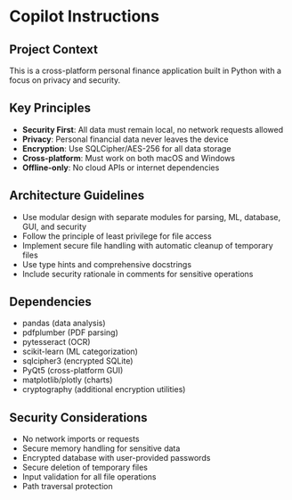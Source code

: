# Copilot Instructions

<!-- Use this file to provide workspace-specific custom instructions to Copilot. For more details, visit https://code.visualstudio.com/docs/copilot/copilot-customization#_use-a-githubcopilotinstructionsmd-file -->

## Project Context
This is a cross-platform personal finance application built in Python with a focus on privacy and security.

## Key Principles
- **Security First**: All data must remain local, no network requests allowed
- **Privacy**: Personal financial data never leaves the device
- **Encryption**: Use SQLCipher/AES-256 for all data storage
- **Cross-platform**: Must work on both macOS and Windows
- **Offline-only**: No cloud APIs or internet dependencies

## Architecture Guidelines
- Use modular design with separate modules for parsing, ML, database, GUI, and security
- Follow the principle of least privilege for file access
- Implement secure file handling with automatic cleanup of temporary files
- Use type hints and comprehensive docstrings
- Include security rationale in comments for sensitive operations

## Dependencies
- pandas (data analysis)
- pdfplumber (PDF parsing) 
- pytesseract (OCR)
- scikit-learn (ML categorization)
- sqlcipher3 (encrypted SQLite)
- PyQt5 (cross-platform GUI)
- matplotlib/plotly (charts)
- cryptography (additional encryption utilities)

## Security Considerations
- No network imports or requests
- Secure memory handling for sensitive data
- Encrypted database with user-provided passwords
- Secure deletion of temporary files
- Input validation for all file operations
- Path traversal protection
